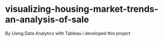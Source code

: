 # visualizing-housing-market-trends-an-analysis-of-sale
By Using Data Analytics with Tableau i developed this project
